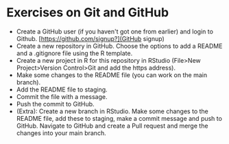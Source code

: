 # Exercises on Git and GitHub

- Create a GitHub user (if you haven't got one from earlier) and login to Github. [https://github.com/signup?](GitHub signup)
- Create a new repository in GitHub. Choose the options to add a README and a .gitignore file using the R template.
- Create a new project in R for this repository in RStudio (File>New Project>Version Control>Git and add the https address).
- Make some changes to the README file (you can work on the main branch).
- Add the README file to staging.
- Commit the file with a message.
- Push the commit to GitHub.
- (Extra): Create a new branch in RStudio. Make some changes to the README file, add these to staging, make a commit message and push to GitHub. Navigate to GitHub and create a Pull request and merge the changes into your main branch.

